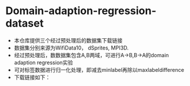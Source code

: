 # Domain-adaption-regression-dataset
- 本仓库提供三个经过预处理后的数据集下载链接
- 数据集分别来源为WifiData10， dSprites, MPI3D.
- 经过预处理后，数数据集包含A,B两域，可进行A->B,B->A的domain adaption regression实验
- 可对标签数据进行归一化处理，即减去minlabel再除以maxlabeldifference
- 下载链接如下： 
```

```
